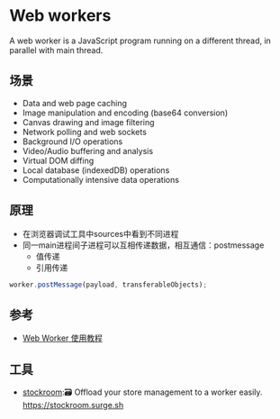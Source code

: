 # Web workers

A web worker is a JavaScript program running on a different thread, in parallel with main thread.

## 场景

* Data and web page caching
* Image manipulation and encoding (base64 conversion)
* Canvas drawing and image filtering
* Network polling and web sockets
* Background I/O operations
* Video/Audio buffering and analysis
* Virtual DOM diffing
* Local database (indexedDB) operations
* Computationally intensive data operations

## 原理

* 在浏览器调试工具中sources中看到不同进程
* 同一main进程间子进程可以互相传递数据，相互通信：postmessage
  - 值传递
  - 引用传递

```js
worker.postMessage(payload, transferableObjects);
```

## 参考

* [Web Worker 使用教程](linhttp://www.ruanyifeng.com/blog/2018/07/web-worker.htmlk)

## 工具

* [stockroom](https://github.com/developit/stockroom):🗃 Offload your store management to a worker easily. <https://stockroom.surge.sh>
